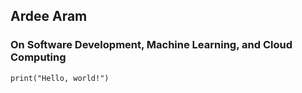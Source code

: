 ## Ardee Aram
### On Software Development, Machine Learning, and Cloud Computing

```markdown
print("Hello, world!")
```
